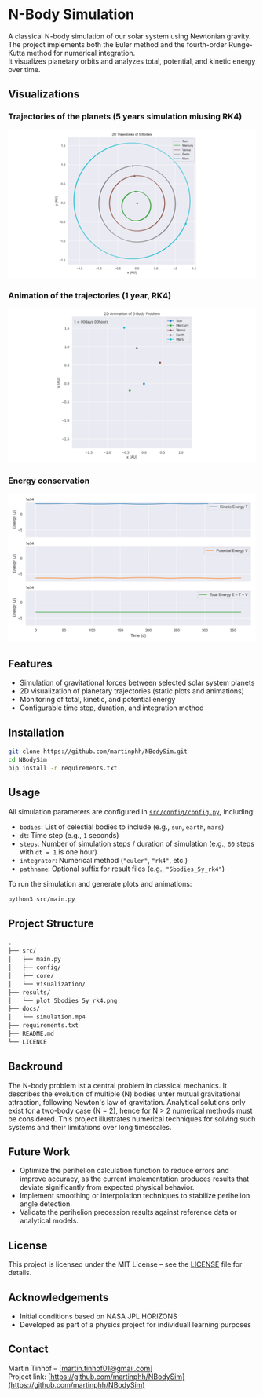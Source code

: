# N-Body Simulation

A classical N-body simulation of our solar system using Newtonian gravity.  
The project implements both the Euler method and the fourth-order Runge-Kutta method for numerical integration.  
It visualizes planetary orbits and analyzes total, potential, and kinetic energy over time.

## Visualizations

### Trajectories of the planets (5 years simulation miusing RK4)

![5-Körper Bahn](results/plot_5bodies_5y_rk4.png)

### Animation of the trajectories (1 year, RK4)

![Animation der Bahnen](results/animation_5bodies_1y_rk4.gif)

### Energy conservation

![Energie über Zeit](results/energy.png)



## Features

- Simulation of gravitational forces between selected solar system planets
- 2D visualization of planetary trajectories (static plots and animations)
- Monitoring of total, kinetic, and potential energy
- Configurable time step, duration, and integration method

## Installation

```bash
git clone https://github.com/martinphh/NBodySim.git
cd NBodySim
pip install -r requirements.txt
```

## Usage

All simulation parameters are configured in [`src/config/config.py`](src/config/config.py), including:

- `bodies`: List of celestial bodies to include (e.g., `sun`, `earth`, `mars`)
- `dt`: Time step (e.g., `1` seconds)
- `steps`: Number of simulation steps / duration of simulation (e.g., `60` steps with `dt = 1` is one hour)
- `integrator`: Numerical method (`"euler"`, `"rk4"`, etc.)
- `pathname`: Optional suffix for result files (e.g., `"5bodies_5y_rk4"`)

To run the simulation and generate plots and animations:

```bash
python3 src/main.py
```

## Project Structure

```bash
.
├── src/                   
│   ├── main.py
│   ├── config/
│   ├── core/
│   └── visualization/
├── results/              
│   └── plot_5bodies_5y_rk4.png
├── docs/                 
│   └── simulation.mp4
├── requirements.txt      
├── README.md              
└── LICENCE 

```

## Backround

The N-body problem ist a central problem in classical mechanics. It describes the evolution of multiple (N) bodies unter mutual gravitational attraction, following Newton's law of gravitation. Analytical solutions only exist for a two-body case (N = 2), hence for N > 2 numerical methods must be considered. This project illustrates numerical techniques for solving such systems and their limitations over long timescales.


## Future Work

- Optimize the perihelion calculation function to reduce errors and improve accuracy, as the current implementation produces results that deviate significantly from expected physical behavior.
- Implement smoothing or interpolation techniques to stabilize perihelion angle detection.
- Validate the perihelion precession results against reference data or analytical models.



## License

This project is licensed under the MIT License – see the [LICENSE](LICENSE) file for details.

## Acknowledgements

- Initial conditions based on NASA JPL HORIZONS
- Developed as part of a physics project for individuall learning purposes

## Contact

Martin Tinhof – [martin.tinhof01@gmail.com]  
Project link: [https://github.com/martinphh/NBodySim](https://github.com/martinphh/NBodySim)



